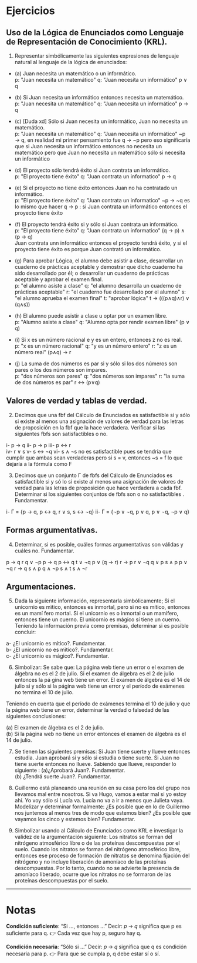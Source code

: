 # Ejercicios  
 
## Uso de la Lógica de Enunciados como Lenguaje de Representación de Conocimiento (KRL).  
 
1. Representar simbólicamente las siguientes expresiones de lenguaje natural al lenguaje de la lógica de enunciados:  
 
- (a) Juan necesita un matemático o un informático.  
    p: "Juan necesita un matemático"
    q: "Juan necesita un informático"
    p ∨ q

- (b) Si Juan necesita un informático entonces necesita un matemático.  
    p: "Juan necesita un matemático"
    q: "Juan necesita un informático"
    p → q

- (c) [Duda xd] Sólo si Juan necesita un informático, Juan no necesita un matemático.  
    p: "Juan necesita un matemático"
    q: "Juan necesita un informático"
    ~p → q, en realidad mi primer pensamiento fue q → ~p pero eso significaría que si Juan necesita un informático entonces no necesita un matemático pero que Juan no necesita un matemático sólo si necesita un informático  
    

- (d) El proyecto sólo tendrá éxito si Juan contrata un informático.  
    p: "El proyecto tiene éxito"
    q: "Juan contrata un informatico"
    p → q  


- (e) Si el proyecto no tiene éxito entonces Juan no ha contratado un informático.  
    p: "El proyecto tiene éxito"
    q: "Juan contrata un informatico"
    ~p → ~q es lo mismo que hacer q → p : si Juan contrata un informático entonces el proyecto tiene éxito 


- (f) El proyecto tendrá éxito si y sólo si Juan contrata un informático.  
    p: "El proyecto tiene éxito"
    q: "Juan contrata un informatico"
    (q → p) ∧ (p → q)  
    Juan contrata unn informático entonces el proyecto tendrá éxito, y si el proyecto tiene éxito es porque Juan contrató un informático. 


- (g) Para aprobar Lógica, el alumno debe asistir a clase, desarrollar un cuaderno de prácticas aceptable y demostrar que dicho cuaderno ha sido desarrollado por él; o desarrollar un cuaderno de prácticas aceptable y aprobar el examen final.  
    p: "el alumno asiste a clase"
    q: "el alumno desarrolla un cuaderno de prácticas aceptable"
    r: "el cuaderno fue desarrollado por el alumno" 
    s: "el alumno aprueba el examen final"
    t: "aprobar lógica"
    t → (((p∧q)∧r) ∨ (q∧s))

- (h) El alumno puede asistir a clase u optar por un examen libre.  
    p: "Alumno asiste a clase"
    q: "Alumno opta por rendir examen libre"
    (p ∨ q)


- (i) Si x es un número racional e y es un entero, entonces z no es real.  
    p: "x es un número racional"
    q: "y es un número entero"
    r: "z es un número real"
    (p∧q) → r

- (j) La suma de dos números es par si y sólo si los dos números son pares o los dos números son impares.  
    p: "dos números son pares"
    q: "dos números son impares"
    r: "la suma de dos números es par"
    r ↔ (p∨q)


## Valores de verdad y tablas de verdad.  
 
2. Decimos que una fbf del Cálculo de Enunciados es satisfactible si y sólo si existe al menos una asignación de valores de verdad para las letras de proposición en la fbf que la hace verdadera. Verificar si las siguientes fbfs son satisfactibles o no.  
  
i- p → q 
ii- p → p 
iii- p ↔ r  
iv- r ∨ s 
v- s ↔ ¬q 
vi- s ∧ ¬s no es satisfactible pues se tendría que cumplir que ambas sean verdaderas pero si s = v, entonces ~s = f lo que dejaría a la fórmula como F

3. Decimos que un conjunto   Γ de fbfs del Cálculo de Enunciados  es satisfactible  si y só lo si existe al menos una asignación de valores de verdad para las letras de proposición que hace verdadera a cada fbf. Determinar si los siguientes conjuntos de fbfs son o no satisfactibles . Fundamentar.  
 
i-   Γ = {p → q, p ↔ q, r ∨ s, s ↔ ¬q} 
ii-  Γ  = {¬p ∨ ¬q, p ∨ q, p ∨ ¬q, ¬p ∨ q} 
 

## Formas argumentativas.  
4. Determinar, si es posible, cuáles formas argumentativas son válidas y cuáles no. Fundamentar.  
 
p → q   r      q ∨ ¬p   p → q   p ↔ q 
t ∨ ¬q  p ∨ (q → r)    r → p    r ∨ ¬q   q ∨ p 
s ∧ p  p ∨ ¬q   r → q    s ∧ p   q ∧ ¬p 
s ∧ t     s ∧ ¬r 
 
## Argumentaciones.  
 
5. Dada la siguiente información, representarla simbólicamente; Si el unicornio es mìtico, entonces 
es inmortal, pero si no es mítico, entonces es un mamí fero mortal. Si el unicornio es o inmortal  o un 
mamífero, entonces tiene un cuerno. El unicornio es mágico sí tiene un cuerno.   
Teniendo la información previa como premisas, determinar si es posible concluir:  
 
a- ¿El unicornio es mìtico?. Fundamentar.  
b- ¿El unicornio no es mìtico?. Fundamentar.  
c- ¿El unicornio es mágico?. Fundamentar.  

6. Simbolizar: Se sabe que: La página web tiene un error o el examen de álgebra no es el 2 de julio. Si 
el examen de álgebra es el 2 de julio entonces la pá gina web tiene un error. El examen de álgebra es 
el 14 de julio si y sólo si la página web tiene un error y el período de exámenes no termina el 10 de 
julio.  
 
Teniendo en cuenta que el período de exámenes termina el 10 de julio y que la página web tiene un 
error, determinar la verdad o falsedad de las siguientes conclusiones:  
 
(a) El examen de álgebra es el 2 de julio.  
(b) Si la página web no tiene un error entonces el examen de álgebra es el 14 de julio.  
 
7. Se tienen las siguientes premisas: Si Juan tiene suerte y llueve entonces estudia. Juan aprobará si y 
sólo si estudia o tiene suerte. Si Juan no tiene suerte entonces no llueve. Sabiendo que llueve, 
responder lo siguiente : 
(a)¿Aprobará  Juan?. Fundamentar.  
(b) ¿Tendrá suerte Juan?. Fundamentar.  
 
8. Guillermo está planeando una reunión en su casa pero los del grupo nos llevamos mal entre 
nosotros. Si va Hugo, vamos a estar mal si yo estoy ahí. Yo voy sólo si Lucía va. Lucía no va a ir a 
menos que Julieta vaya.  
Modelizar y determinar formalmente: ¿Es posible que en lo de Guillermo nos juntemos al menos 
tres de modo que estemos bien? ¿Es posible que vayamos los  cinco y estemos bien?  Fundamentar.  
 
9. Simbolizar usando al Cálculo de Enunciados como KRL  e investigar la validez de la argumentación 
siguiente: Los nitratos se forman del nitrógeno atmosférico libre o de las proteínas descompuestas 
por el suelo. Cuando los nitratos se forman del nitrógeno atmosférico libre, entonces ese proceso de 
formación de nitratos se denomina fijación del nitrógeno y no incluye liberación de amoníaco de las 
proteínas descompuestas. Por lo tanto, cuando no se advierte la presencia de amoníaco liberado, 
ocurre que los nitratos no se formaron de las proteínas descompuestas por el suelo.  
 

---
# Notas 

**Condición suficiente**: “Si …, entonces …”
Decir: 𝑝 → 𝑞 significa que p es suficiente para q.
👉 Cada vez que hay p, seguro hay q.

**Condición necesaria**: “Sólo si …”
Decir: 𝑝 → 𝑞 significa que q es condición necesaria para p.
👉 Para que se cumpla p, q debe estar sí o sí.
